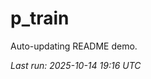 # p_train

Auto-updating README demo.

<!--START_SECTION:status-->
_Last run: 2025-10-14 19:16 UTC_
<!--END_SECTION:status-->










































































































































































































































































































































































































































































































































































































































































































































































































































































































































































































































































































































































































































































































